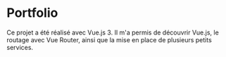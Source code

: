 # Portfolio

Ce projet a été réalisé avec Vue.js 3. Il m'a permis de découvrir Vue.js, le routage avec Vue Router, ainsi que la mise en place de plusieurs petits services.
